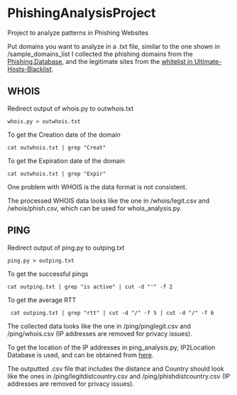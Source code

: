 # PhishingAnalysisProject
Project to analyze patterns in Phishing Websites

Put domains you want to analyze in a .txt file, similar to the one shown in /sample_domains_list
I collected the phishing domains from the [Phishing.Database](https://github.com/mitchellkrogza/Phishing.Database), and the legitimate sites from the [whitelist in Ultimate-Hosts-Blacklist](https://github.com/Ultimate-Hosts-Blacklist/whitelist/blob/master/domains.list).


## WHOIS

Redirect output of whois.py to outwhois.txt
````
whois.py > outwhois.txt
````
To get the Creation date of the domain
````
cat outwhois.txt | grep "Creat"
````

To get the Expiration date of the domain
````
cat outwhois.txt | grep "Expir"
````
One problem with WHOIS is the data format is not consistent. 

The processed WHOIS data looks like the one in /whois/legit.csv and /whois/phish.csv, which can be used for whois_analysis.py.


## PING

Redirect output of ping.py to outping.txt
````
ping.py > outping.txt
````

To get the successful pings
````
cat outping.txt | grep "is active" | cut -d "'" -f 2
````

To get the average RTT
````
 cat outping.txt | grep "rtt" | cut -d "/" -f 5 | cut -d "/" -f 6
````

The collected data looks like the one in /ping/pinglegit.csv and /ping/whois.csv (IP addresses are removed for privacy issues).

To get the location of the IP addresses in ping_analysis.py, IP2Location Database is used, and can be obtained from [here](https://lite.ip2location.com/database/db5-ip-country-region-city-latitude-longitude).

The outputted .csv file that includes the distance and Country should look like the ones in /ping/legitdistcountry.csv and /ping/phishdistcountry.csv (IP addresses are removed for privacy issues).

